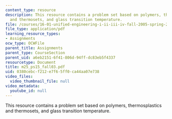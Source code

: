 ```yaml
---
content_type: resource
description: This resource contains a problem set based on polymers, thermosplastics
  and thermosets, and glass transition temperature.
file: /courses/16-01-unified-engineering-i-ii-iii-iv-fall-2005-spring-2006/0380cebcf212e7f65ff0ca44aa07e738_m25_ps15_fall03.pdf
file_type: application/pdf
learning_resource_types:
- Assignments
ocw_type: OCWFile
parent_title: Assignments
parent_type: CourseSection
parent_uid: a6eb2151-6f41-806d-94ff-dc83eb5f4337
resourcetype: Document
title: m25_ps15_fall03.pdf
uid: 0380cebc-f212-e7f6-5ff0-ca44aa07e738
video_files:
  video_thumbnail_file: null
video_metadata:
  youtube_id: null
---
```

This resource contains a problem set based on polymers, thermosplastics and thermosets, and glass transition temperature.